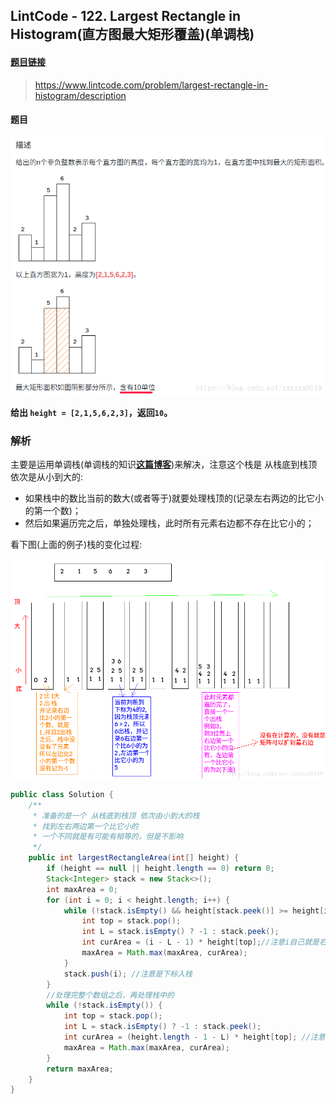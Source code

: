 ﻿## LintCode - 122. Largest Rectangle in Histogram(直方图最大矩形覆盖)(单调栈)
#### [题目链接](https://www.lintcode.com/problem/largest-rectangle-in-histogram/description)

> https://www.lintcode.com/problem/largest-rectangle-in-histogram/description

#### 题目
![这里写图片描述](images/122_t.png)

**给出 `height = [2,1,5,6,2,3]`，返回`10`。**

### 解析

主要是运用单调栈(单调栈的知识[**这篇博客**](https://blog.csdn.net/zxzxzx0119/article/details/81629626))来解决，注意这个栈是 从栈底到栈顶依次是从小到大的:


 - 如果栈中的数比当前的数大(或者等于)就要处理栈顶的(记录左右两边的比它小的第一个数)；
 - 然后如果遍历完之后，单独处理栈，此时所有元素右边都不存在比它小的；

看下图(上面的例子)栈的变化过程: 

![在这里插入图片描述](images/122_s.png)

```java
public class Solution {
    /**
     * 准备的是一个 从栈底到栈顶 依次由小到大的栈
     * 找到左右两边第一个比它小的
     * 一个不同就是有可能有相等的，但是不影响
     */
    public int largestRectangleArea(int[] height) {
        if (height == null || height.length == 0) return 0;
        Stack<Integer> stack = new Stack<>();
        int maxArea = 0;
        for (int i = 0; i < height.length; i++) {
            while (!stack.isEmpty() && height[stack.peek()] >= height[i]) {
                int top = stack.pop();
                int L = stack.isEmpty() ? -1 : stack.peek();
                int curArea = (i - L - 1) * height[top];//注意i自己就是右边界  左边界到右边界中间的格子(i-L-1)
                maxArea = Math.max(maxArea, curArea);
            }
            stack.push(i); //注意是下标入栈
        }
        //处理完整个数组之后，再处理栈中的
        while (!stack.isEmpty()) {
            int top = stack.pop();
            int L = stack.isEmpty() ? -1 : stack.peek();
            int curArea = (height.length - 1 - L) * height[top]; //注意所有还在栈中的右边界都是 数组的长度右边没有比它小的
            maxArea = Math.max(maxArea, curArea);
        }
        return maxArea;
    }
}
```
